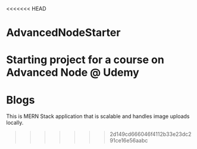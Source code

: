 <<<<<<< HEAD
# AdvancedNodeStarter
Starting project for a course on Advanced Node @ Udemy
=======
# Blogs

This is MERN Stack application that is scalable and handles image uploads locally.
>>>>>>> 2d149cd666046f4112b33e23dc291ce16e56aabc
